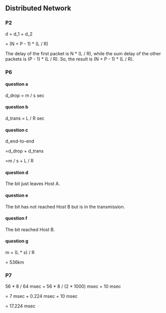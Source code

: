 ## Distributed Network

### P2

d = d_1 + d_2

= (N + P - 1) * (L / R)

The delay of the first packet is N \* (L / R), while the sum delay of the other packets is (P - 1) \* (L / R). So, the result is (N + P - 1) \* (L / R).

### P6

#### question a 

d_drop = m / s sec

#### question b

d_trans = L / R sec

#### question c

d_end-to-end

=d_drop + d_trans

=m / s + L / R

#### question d

The bit just leaves Host A.

#### question e

The bit has not reached Host B but is in the transmission.

#### question f

The bit reached Host B.

#### question g

m = (L \* s) / R

= 536km

### P7

56 * 8 / 64 msec + 56 * 8 / (2 * 1000) msec + 10 msec

= 7 msec + 0.224 msec + 10 msec

= 17.224 msec
